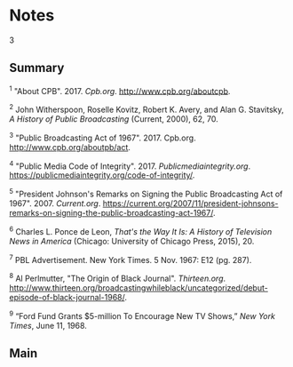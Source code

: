# Notes

3

## Summary

<a name="1"></a><sup>1</sup> "About CPB". 2017. *Cpb.org*. http://www.cpb.org/aboutcpb.

<a name="2"></a><sup>2</sup> John Witherspoon, Roselle Kovitz, Robert K. Avery, and Alan G. Stavitsky, *A History of Public Broadcasting* (Current, 2000), 62, 70.

<a name ="3"></a><sup>3</sup> "Public Broadcasting Act of 1967". 2017. Cpb.org. http://www.cpb.org/aboutpb/act.

<a name="4"></a><sup>4</sup> "Public Media Code of Integrity". 2017. *Publicmediaintegrity.org*. https://publicmediaintegrity.org/code-of-integrity/.

<a name="5"></a><sup>5</sup> "President Johnson's Remarks on Signing the Public Broadcasting Act of 1967". 2007. *Current.org*. https://current.org/2007/11/president-johnsons-remarks-on-signing-the-public-broadcasting-act-1967/.

<a name="6"></a><sup>6</sup> Charles L. Ponce de Leon, *That's the Way It Is: A History of Television News in America* (Chicago: University of Chicago Press, 2015), 20.

<a name="7"></a><sup>7</sup> PBL Advertisement. New York Times. 5 Nov. 1967: E12 (pg. 287).

<a name="8"></a><sup>8</sup> Al Perlmutter, "The Origin of Black Journal". *Thirteen.org*. http://www.thirteen.org/broadcastingwhileblack/uncategorized/debut-episode-of-black-journal-1968/.

<a name="9"></a><sup>9</sup> “Ford Fund Grants $5-million To Encourage New TV Shows,” *New York Times*, June 11, 1968.

## Main
